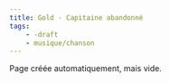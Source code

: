 ```yaml
---
title: Gold - Capitaine abandonné
tags:
    - -draft
    - musique/chanson
---
```


Page créée automatiquement, mais vide.
